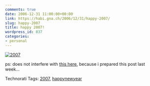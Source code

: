 ```yaml
---
comments: true
date: 2006-12-31 11:00:00+00:00
link: https://habi.gna.ch/2006/12/31/happy-2007/
slug: happy-2007
title: happy 2007!
wordpress_id: 837
categories:
- personal
---
```


[![2007](https://habi.gna.ch/wp-content/uploads/2006/12/2007-tm.jpg)](https://habi.gna.ch/wp-content/uploads/2006/12/2007.jpg)

ps: does not interfere with [this here](http://habi.backpackit.com/pub/868074), because i prepared this post last week...



Technorati Tags: [2007](http://www.technorati.com/tag/2007), [happynewyear](http://www.technorati.com/tag/happynewyear)
